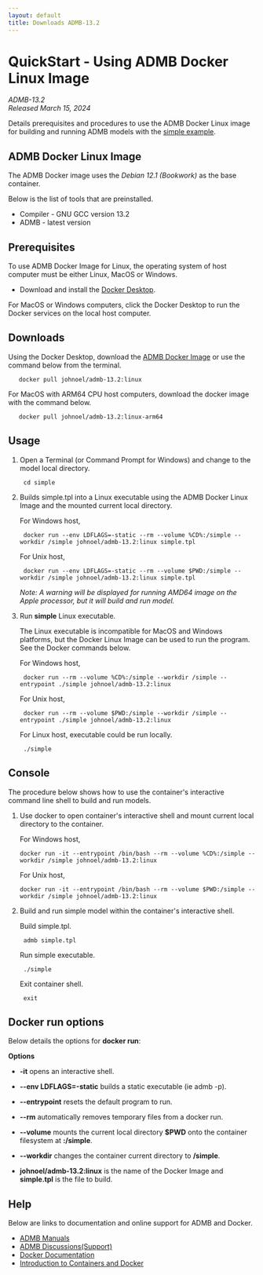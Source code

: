 ```yaml
---
layout: default
title: Downloads ADMB-13.2
---
```


QuickStart - Using ADMB Docker Linux Image
==========================================

*ADMB-13.2*  
*Released March 15, 2024*  

Details prerequisites and procedures to use the ADMB Docker Linux image for building and running ADMB models with the [simple example](https://github.com/admb-project/admb/tree/main/examples/admb/simple).

ADMB Docker Linux Image
-----------------------

The ADMB Docker image uses the *Debian 12.1 (Bookwork)* as the base container.

Below is the list of tools that are preinstalled.

* Compiler - GNU GCC version 13.2 
* ADMB - latest version

Prerequisites
-------------

To use ADMB Docker Image for Linux, the operating system of host computer must be either Linux, MacOS or Windows.

* Download and install the [Docker Desktop](https://www.docker.com/products/docker-desktop/).

For MacOS or Windows computers, click the Docker Desktop to run the Docker services on the local host computer.

Downloads
---------

Using the Docker Desktop, download the [ADMB Docker Image](https://hub.docker.com/r/johnoel/admb/) or use the command below from the terminal.

       docker pull johnoel/admb-13.2:linux

For MacOS with ARM64 CPU host computers, download the docker image with the command below.

       docker pull johnoel/admb-13.2:linux-arm64

Usage
-----

1. Open a Terminal (or Command Prompt for Windows) and change to the model local directory.

        cd simple

2. Builds simple.tpl into a Linux executable using the ADMB Docker Linux Image and the mounted current local directory.

   For Windows host,
   
        docker run --env LDFLAGS=-static --rm --volume %CD%:/simple --workdir /simple johnoel/admb-13.2:linux simple.tpl

   For Unix host,

        docker run --env LDFLAGS=-static --rm --volume $PWD:/simple --workdir /simple johnoel/admb-13.2:linux simple.tpl

   _*Note*: A warning will be displayed for running AMD64 image on the Apple processor, but it will build and run model._

4. Run **simple** Linux executable.

   The Linux executable is incompatible for MacOS and Windows platforms, but the Docker Linux Image can be used to run the program.  See the Docker commands below.

   For Windows host,

        docker run --rm --volume %CD%:/simple --workdir /simple --entrypoint ./simple johnoel/admb-13.2:linux
        
   For Unix host,

        docker run --rm --volume $PWD:/simple --workdir /simple --entrypoint ./simple johnoel/admb-13.2:linux

   For Linux host, executable could be run locally.
   
        ./simple

Console
-------

The procedure below shows how to use the container's interactive command line shell to build and run models.

1. Use docker to open container's interactive shell and mount current local directory to the container.

   For Windows host,
   
       docker run -it --entrypoint /bin/bash --rm --volume %CD%:/simple --workdir /simple johnoel/admb-13.2:linux

   For Unix host,
   
       docker run -it --entrypoint /bin/bash --rm --volume $PWD:/simple --workdir /simple johnoel/admb-13.2:linux

2. Build and run simple model within the container's interactive shell.
    
      Build simple.tpl.

        admb simple.tpl

      Run simple executable.

        ./simple

      Exit container shell.

        exit

Docker run options
------------------

Below details the options for **docker run**:

**Options**

* **-it** opens an interactive shell.

* **--env LDFLAGS=-static** builds a static executable (ie admb -p).

* **--entrypoint** resets the default program to run.

* **--rm** automatically removes temporary files from a docker run.

* **--volume** mounts the current local directory **$PWD** onto the container filesystem at **:/simple**.

* **--workdir** changes the container current directory to **/simple**. 

* **johnoel/admb-13.2:linux** is the name of the Docker Image and **simple.tpl** is the file to build.

Help
----

Below are links to documentation and online support for ADMB and Docker.

* [ADMB Manuals](https://www.admb-project.org/docs/manuals/)
* [ADMB Discussions(Support)](https://github.com/admb-project/admb/discussions)
* [Docker Documentation](https://docs.docker.com/)
* [Introduction to Containers and Docker](https://learn.microsoft.com/en-us/dotnet/architecture/microservices/container-docker-introduction/)
